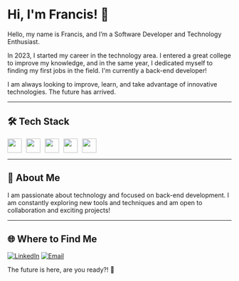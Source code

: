 # Hi, I'm Francis! 👋

Hello, my name is Francis, and I’m a Software Developer and Technology Enthusiast.

In 2023, I started my career in the technology area. I entered a great college to improve my knowledge, and in the same year, I dedicated myself to finding my first jobs in the field. I'm currently a back-end developer!

I am always looking to improve, learn, and take advantage of innovative technologies. The future has arrived.

---

## 🛠️ Tech Stack

<div style="display: flex; gap: 10px; align-items: center;">
  <img src="https://img.shields.io/badge/.NET-512BD4?style=for-the-badge&logo=dotnet&logoColor=white" width="32px" alt="">
  <img src="https://img.shields.io/badge/C%23-239120?style=for-the-badge&logo=c-sharp&logoColor=white" width="32px" alt="">
  <img src="https://img.shields.io/badge/Node.js-339933?style=for-the-badge&logo=nodedotjs&logoColor=white" width="32px" alt="">
  <img src="https://img.shields.io/badge/React-61DAFB?style=for-the-badge&logo=react&logoColor=white" width="32px" alt="">
  <img src="https://img.shields.io/badge/TypeScript-3178C6?style=for-the-badge&logo=typescript&logoColor=white"  width="32px" alt="">
</div>

---

## 🌱 About Me

I am passionate about technology and focused on back-end development. I am constantly exploring new tools and techniques and am open to collaboration and exciting projects!

---

## 🌐 Where to Find Me
[![LinkedIn](https://img.shields.io/badge/LinkedIn-0077B5?style=for-the-badge&logo=linkedin&logoColor=white)](https://www.linkedin.com/in/franch5) 
[![Email](https://img.shields.io/badge/Email-D14836?style=for-the-badge&logo=gmail&logoColor=white)](mailto:28francis.junior@gmail.com)

The future is here, are you ready?! 🚀
